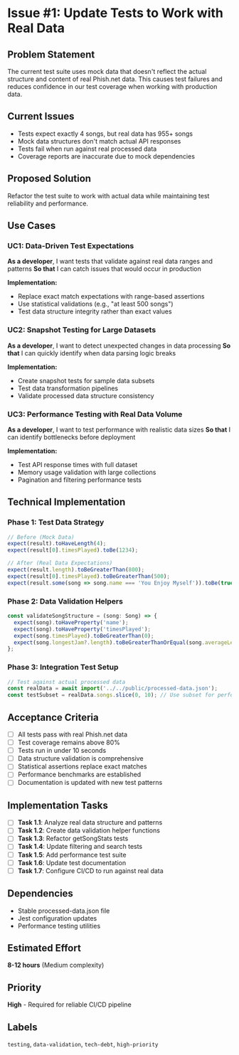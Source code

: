 # Issue #1: Update Tests to Work with Real Data

## **Problem Statement**
The current test suite uses mock data that doesn't reflect the actual structure and content of real Phish.net data. This causes test failures and reduces confidence in our test coverage when working with production data.

## **Current Issues**
- Tests expect exactly 4 songs, but real data has 955+ songs
- Mock data structures don't match actual API responses
- Tests fail when run against real processed data
- Coverage reports are inaccurate due to mock dependencies

## **Proposed Solution**
Refactor the test suite to work with actual data while maintaining test reliability and performance.

## **Use Cases**

### UC1: Data-Driven Test Expectations
**As a developer**, I want tests that validate against real data ranges and patterns
**So that** I can catch issues that would occur in production

**Implementation:**
- Replace exact match expectations with range-based assertions
- Use statistical validations (e.g., "at least 500 songs")
- Test data structure integrity rather than exact values

### UC2: Snapshot Testing for Large Datasets
**As a developer**, I want to detect unexpected changes in data processing
**So that** I can quickly identify when data parsing logic breaks

**Implementation:**
- Create snapshot tests for sample data subsets
- Test data transformation pipelines
- Validate processed data structure consistency

### UC3: Performance Testing with Real Data Volume
**As a developer**, I want to test performance with realistic data sizes
**So that** I can identify bottlenecks before deployment

**Implementation:**
- Test API response times with full dataset
- Memory usage validation with large collections
- Pagination and filtering performance tests

## **Technical Implementation**

### Phase 1: Test Data Strategy
```typescript
// Before (Mock Data)
expect(result).toHaveLength(4);
expect(result[0].timesPlayed).toBe(1234);

// After (Real Data Expectations)
expect(result.length).toBeGreaterThan(800);
expect(result[0].timesPlayed).toBeGreaterThan(500);
expect(result.some(song => song.name === 'You Enjoy Myself')).toBe(true);
```

### Phase 2: Data Validation Helpers
```typescript
const validateSongStructure = (song: Song) => {
  expect(song).toHaveProperty('name');
  expect(song).toHaveProperty('timesPlayed');
  expect(song.timesPlayed).toBeGreaterThan(0);
  expect(song.longestJam?.length).toBeGreaterThanOrEqual(song.averageLength);
};
```

### Phase 3: Integration Test Setup
```typescript
// Test against actual processed data
const realData = await import('../../public/processed-data.json');
const testSubset = realData.songs.slice(0, 10); // Use subset for performance
```

## **Acceptance Criteria**

- [ ] All tests pass with real Phish.net data
- [ ] Test coverage remains above 80%
- [ ] Tests run in under 10 seconds
- [ ] Data structure validation is comprehensive
- [ ] Statistical assertions replace exact matches
- [ ] Performance benchmarks are established
- [ ] Documentation is updated with new test patterns

## **Implementation Tasks**

- [ ] **Task 1.1**: Analyze real data structure and patterns
- [ ] **Task 1.2**: Create data validation helper functions
- [ ] **Task 1.3**: Refactor getSongStats tests
- [ ] **Task 1.4**: Update filtering and search tests
- [ ] **Task 1.5**: Add performance test suite
- [ ] **Task 1.6**: Update test documentation
- [ ] **Task 1.7**: Configure CI/CD to run against real data

## **Dependencies**
- Stable processed-data.json file
- Jest configuration updates
- Performance testing utilities

## **Estimated Effort**
**8-12 hours** (Medium complexity)

## **Priority**
**High** - Required for reliable CI/CD pipeline

## **Labels**
`testing`, `data-validation`, `tech-debt`, `high-priority`
